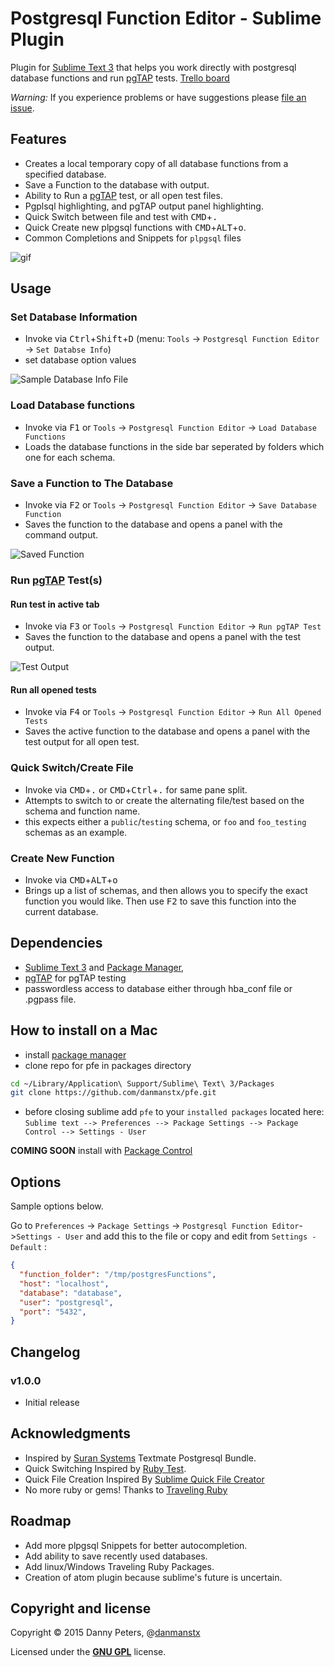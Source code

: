 # Postgresql Function Editor - Sublime Plugin

Plugin for [Sublime Text 3](http://www.sublimetext.com) that helps you work directly with postgresql database functions and run [pgTAP](http://pgtap.org) tests. [Trello board](https://trello.com/b/aNujDnId/posgresql-function-editor-sublime-text)

*Warning:* If you experience problems or have suggestions please [file an issue](https://github.com/danmanstx/pfe/issues).

## Features

* Creates a local temporary copy of all database functions from a specified database.
* Save a Function to the database with output.
* Ability to Run a [pgTAP](http://pgtap.org) test, or all open test files.
* Pgplsql highlighting, and pgTAP output panel highlighting.
* Quick Switch between file and test with <kbd>CMD</kbd>+<kbd>.</kbd>
* Quick Create new plpgsql functions with <kbd>CMD</kbd>+<kbd>ALT</kbd>+<kbd>o</kbd>.
* Common Completions and Snippets for `plpgsql` files

![gif](https://raw.github.com/danmanstx/pfe/master/images/pfe.gif)

## Usage

### Set Database Information

* Invoke via <kbd>Ctrl</kbd>+<kbd>Shift</kbd>+<kbd>D</kbd> (menu: `Tools` -> `Postgresql Function Editor` -> `Set Databse Info`)
* set database option values


![Sample Database Info File](https://raw.github.com/danmanstx/pfe/master/images/settings.png)

### Load Database functions

* Invoke via <kbd>F1</kbd> or `Tools` -> `Postgresql Function Editor` -> `Load Database Functions`
* Loads the database functions in the side bar seperated by folders which one for each schema.


### Save a Function to The Database

* Invoke via <kbd>F2</kbd> or `Tools` -> `Postgresql Function Editor` -> `Save Database Function`
* Saves the function to the database and opens a panel with the command output.

![Saved Function](https://raw.github.com/danmanstx/pfe/master/images/save.png)

### Run [pgTAP](http://pgtap.org) Test(s)

#### Run test in active tab

* Invoke via <kbd>F3</kbd> or `Tools` -> `Postgresql Function Editor` -> `Run pgTAP Test`
* Saves the function to the database and opens a panel with the test output.

![Test Output](https://raw.github.com/danmanstx/pfe/master/images/test.png)

#### Run all opened tests

* Invoke via <kbd>F4</kbd> or `Tools` -> `Postgresql Function Editor` -> `Run All Opened Tests`
* Saves the active function to the database and opens a panel with the test output for all open test.

### Quick Switch/Create File

* Invoke via <kbd>CMD</kbd>+<kbd>.</kbd> or <kbd>CMD</kbd>+<kbd>Ctrl</kbd>+<kbd>.</kbd> for same pane split.
* Attempts to switch to or create the alternating file/test based on the schema and function name.
* this expects either a `public`/`testing` schema, or `foo` and `foo_testing` schemas as an example.

### Create New Function

* Invoke via <kbd>CMD</kbd>+<kbd>ALT</kbd>+<kbd>o</kbd>
* Brings up a list of schemas, and then allows you to specify the exact function you would like. Then use <kbd>F2</kbd> to save this function into the current database.

## Dependencies

* [Sublime Text 3](http://www.sublimetext.com) and [Package Manager](https://packagecontrol.io),
* [pgTAP](http://pgtap.org) for pgTAP testing
* passwordless access to database either through hba_conf file or .pgpass file.

## How to install on a Mac

* install [package manager](https://packagecontrol.io/installation)
* clone repo for pfe in packages directory

```bash
cd ~/Library/Application\ Support/Sublime\ Text\ 3/Packages
git clone https://github.com/danmanstx/pfe.git
```

* before closing sublime add `pfe` to your `installed packages` located here:<br>
  `Sublime text --> Preferences --> Package Settings --> Package Control --> Settings - User`

**COMING SOON** install with [Package Control](http://wbond.net/sublime_packages/package_control)

## Options

Sample options below.

Go to `Preferences` -> `Package Settings` -> `Postgresql Function Editor`->`Settings - User` and add this to the file or copy and edit from `Settings - Default` :

```json
{
  "function_folder": "/tmp/postgresFunctions",
  "host": "localhost",
  "database": "database",
  "user": "postgresql",
  "port": "5432",
}
```

## Changelog

### v1.0.0

* Initial release

## Acknowledgments

* Inspired by [Suran Systems](http://www.suran.com) Textmate Postgresql Bundle.
* Quick Switching Inspired by [Ruby Test](https://github.com/maltize/sublime-text-2-ruby-tests).
* Quick File Creation Inspired By [Sublime Quick File Creator](https://github.com/noklesta/SublimeQuickFileCreator)
* No more ruby or gems! Thanks to [Traveling Ruby](http://phusion.github.io/traveling-ruby/)

## Roadmap

* Add more plpgsql Snippets for better autocompletion.
* Add ability to save recently used databases.
* Add linux/Windows Traveling Ruby Packages.
* Creation of atom plugin because sublime's future is uncertain.

## Copyright and license

Copyright © 2015 Danny Peters, @[danmanstx](http://twitter.com/danmanstx)

Licensed under the [**GNU GPL**](https://gnu.org/licenses/gpl.html) license.
